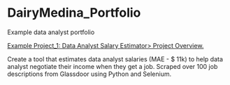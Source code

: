 # DairyMedina_Portfolio
Example data analyst portfolio

[Example Project_1: Data Analyst Salary Estimator> Project Overview.](https://dairyta.github.io/DairyMedina_Portfolio/)

Create a tool that estimates data analyst salaries (MAE - $ 11k) to help data analyst negotiate their income  when they get a job.
Scraped over 100 job descriptions from Glassdoor using Python and Selenium.
